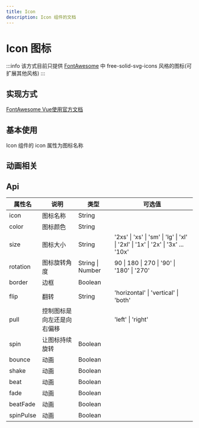 ```yaml
---
title: Icon
description: Icon 组件的文档
---
```


# Icon 图标

:::info
该方式目前只提供 [FontAwesome](https://fontawesome.com/) 中 free-solid-svg-icons 风格的图标(可扩展其他风格)
:::

## 实现方式

[FontAwesome Vue使用官方文档](https://docs.fontawesome.com/web/use-with/vue/use-with)

## 基本使用

Icon 组件的 icon 属性为图标名称

<preview path="./demo/Icon/IconBasic.vue"></preview>

## 动画相关

<preview path="./demo/Icon/IconAnimation.vue"></preview>

## Api


| 属性名    | 说明                       | 类型             | 可选值                                                       |
| --------- | -------------------------- | ---------------- | ------------------------------------------------------------ |
| icon      | 图标名称                   | String           |                                                              |
| color     | 图标颜色                   | String           |                                                              |
| size      | 图标大小                   | String           | '2xs' \| 'xs' \| 'sm' \| 'lg' \| 'xl' \| '2xl' \| '1x' \| '2x' \| '3x' ...  '10x' |
| rotation  | 图标旋转角度               | String \| Number | 90 \| 180 \| 270 \| '90' \| '180' \| '270'                   |
| border    | 边框                       | Boolean          |                                                              |
| flip      | 翻转                       | String           | 'horizontal' \| 'vertical' \| 'both'                         |
| pull      | 控制图标是向左还是向右偏移 |                  | 'left' \| 'right'                                            |
| spin      | 让图标持续旋转             | Boolean          |                                                              |
| bounce    | 动画                       | Boolean          |                                                              |
| shake     | 动画                       | Boolean          |                                                              |
| beat      | 动画                       | Boolean          |                                                              |
| fade      | 动画                       | Boolean          |                                                              |
| beatFade  | 动画                       | Boolean          |                                                              |
| spinPulse | 动画                       | Boolean          |                                                              |



